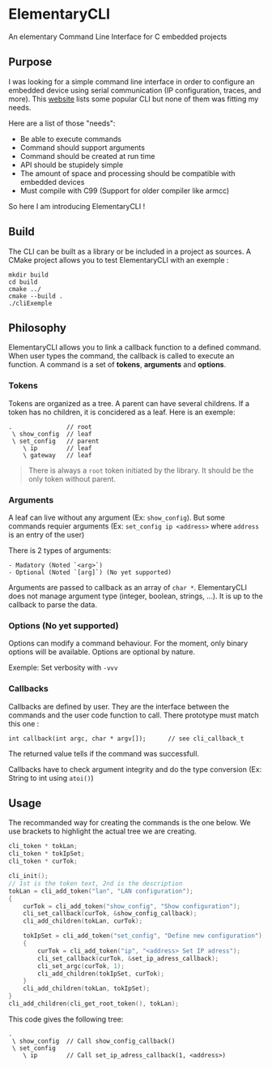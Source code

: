 # ElementaryCLI
An elementary Command Line Interface for C embedded projects

## Purpose

I was looking for a simple command line interface in order to configure an embedded device using serial communication (IP configuration, traces, and more). This [website](http://www.dalescott.net/an-embedded-command-line-interface/) lists some popular CLI but none of them was fitting my needs.

Here are a list of those "needs":

- Be able to execute commands
- Command should support arguments
- Command should be created at run time
- API should be stupidely simple
- The amount of space and processing should be compatible with embedded devices
- Must compile with C99 (Support for older compiler like armcc)

So here I am introducing ElementaryCLI !

## Build

The CLI can be built as a library or be included in a project as sources.
A CMake project allows you to test ElementaryCLI with an exemple :

``` 
mkdir build
cd build
cmake ../
cmake --build .
./cliExemple
```

## Philosophy

ElementaryCLI allows you to link a callback function to a defined command. When user types the command, the callback is called to execute an function. A command is a set of __tokens__, __arguments__ and __options__.

### Tokens

Tokens are organized as a tree. A parent can have several childrens. If a token has no children, it is concidered as a leaf. Here is an exemple:

```
. 				// root
 \ show_config	// leaf
 \ set_config 	// parent
    \ ip		// leaf
    \ gateway	// leaf
```

> There is always a `root` token initiated by the library. It should be the only token without parent.

### Arguments

A leaf can live without any argument (Ex: `show_config`). But some commands requier arguments (Ex: `set_config ip <address>` where `address` is an entry of the user)

There is 2 types of arguments:

	- Madatory (Noted `<arg>`)
 	- Optional (Noted `[arg]`) (No yet supported)

Arguments are passed to callback as an array of `char *`. ElementaryCLI does not manage argument type (integer, boolean, strings, ...). It is up to the callback to parse the data.

### Options (No yet supported)

Options can modify a command behaviour. For the moment, only binary options will be available.
Options are optional by nature.

Exemple: Set verbosity with `-vvv`

### Callbacks 

Callbacks are defined by user. They are the interface between the commands and the user code function to call.
There prototype must match this one :

```
int callback(int argc, char * argv[]); 		// see cli_callback_t
```

The returned value tells if the command was successfull.

Callbacks have to check argument integrity and do the type conversion (Ex: String to int using `atoi()`)

## Usage

The recommanded way for creating the commands is the one below. We use brackets to highlight the actual tree we are creating.

```C
cli_token * tokLan;
cli_token * tokIpSet;
cli_token * curTok;

cli_init();
// 1st is the token text, 2nd is the description
tokLan = cli_add_token("lan", "LAN configuration");
{
	curTok = cli_add_token("show_config", "Show configuration");
	cli_set_callback(curTok, &show_config_callback);
	cli_add_children(tokLan, curTok);

	tokIpSet = cli_add_token("set_config", "Define new configuration");
	{
		curTok = cli_add_token("ip", "<address> Set IP adress");
		cli_set_callback(curTok, &set_ip_adress_callback);
		cli_set_argc(curTok, 1);
		cli_add_children(tokIpSet, curTok);
	}
	cli_add_children(tokLan, tokIpSet);
}
cli_add_children(cli_get_root_token(), tokLan);
```

This code gives the following tree:

```
. 				
 \ show_config	// Call show_config_callback()
 \ set_config 	
    \ ip		// Call set_ip_adress_callback(1, <address>)
```